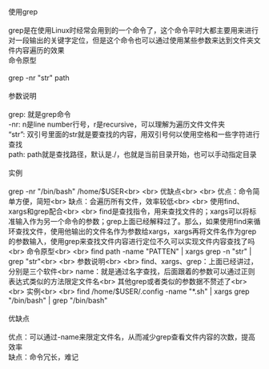 使用grep<br>
<br>
grep是在使用Linux时经常会用到的一个命令了，这个命令平时大都主要用来进行对一段输出的关键字定位，但是这个命令也可以通过使用某些参数来达到文件夹文件内容遍历的效果<br>
命令原型<br>
<br>
grep -nr "str" path<br>
<br>
参数说明<br>
<br>
grep: 就是grep命令<br>
-nr: n是line number行号，r是recursive，可以理解为遍历文件文件夹<br>
“str”: 双引号里面的str就是要查找的内容，用双引号何以使用空格和一些字符进行查找<br>
path: path就是查找路径，默认是./，也就是当前目录开始，也可以手动指定目录<br>
<br>
实例<br>
<br>
grep -nr "/bin/bash" /home/$USER<br>
<br>
优缺点<br>
<br>
优点：命令简单方便，简短<br>
缺点：会遍历所有文件，效率较低<br>
<br>
使用find、xargs和grep配合<br>
<br>
find是查找指令，用来查找文件的；xargs可以将标准输入作为另一个命令的参数；grep上面已经解释过了。那么，如果使用find来循环查找文件，使用他输出的文件名作为参数给xargs，xargs再将文件名作为grep的参数输入，使用grep来查找文件内容进行定位不久可以实现文件内容查找了吗<br>
命令原型<br>
<br>
find path -name "PATTEN" | xargs grep -n "str" | grep "str"<br>
<br>
参数说明<br>
<br>
find、xargs、grep：上面已经讲过，分别是三个软件<br>
name：就是通过名字查找，后面跟着的参数可以通过正则表达式类似的方法限定文件名<br>
其他grep或者类似的参数据不赘述了<br>
<br>
实例<br>
<br>
find /home/$USER/.config -name "*.sh" | xargs grep "/bin/bash" | grep "/bin/bash"<br>
<br>
优缺点<br>
<br>
优点：可以通过-name来限定文件名，从而减少grep查看文件内容的次数，提高效率<br>
缺点：命令冗长，难记<br>
